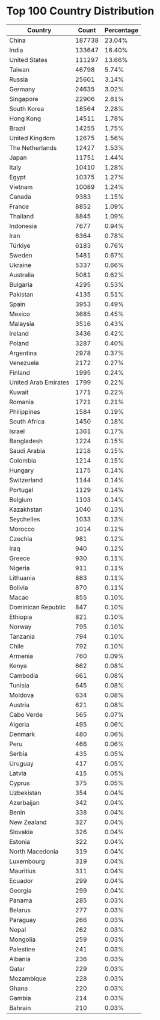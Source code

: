 # Top 100 Country Distribution
| Country | Count | Percentage |
|----|----|----|
| China | 187738 | 23.04% |
| India | 133647 | 16.40% |
| United States | 111297 | 13.66% |
| Taiwan | 46798 | 5.74% |
| Russia | 25601 | 3.14% |
| Germany | 24635 | 3.02% |
| Singapore | 22906 | 2.81% |
| South Korea | 18564 | 2.28% |
| Hong Kong | 14511 | 1.78% |
| Brazil | 14255 | 1.75% |
| United Kingdom | 12675 | 1.56% |
| The Netherlands | 12427 | 1.53% |
| Japan | 11751 | 1.44% |
| Italy | 10410 | 1.28% |
| Egypt | 10375 | 1.27% |
| Vietnam | 10089 | 1.24% |
| Canada | 9383 | 1.15% |
| France | 8852 | 1.09% |
| Thailand | 8845 | 1.09% |
| Indonesia | 7677 | 0.94% |
| Iran | 6364 | 0.78% |
| Türkiye | 6183 | 0.76% |
| Sweden | 5481 | 0.67% |
| Ukraine | 5337 | 0.66% |
| Australia | 5081 | 0.62% |
| Bulgaria | 4295 | 0.53% |
| Pakistan | 4135 | 0.51% |
| Spain | 3953 | 0.49% |
| Mexico | 3685 | 0.45% |
| Malaysia | 3516 | 0.43% |
| Ireland | 3436 | 0.42% |
| Poland | 3287 | 0.40% |
| Argentina | 2978 | 0.37% |
| Venezuela | 2172 | 0.27% |
| Finland | 1995 | 0.24% |
| United Arab Emirates | 1799 | 0.22% |
| Kuwait | 1771 | 0.22% |
| Romania | 1721 | 0.21% |
| Philippines | 1584 | 0.19% |
| South Africa | 1450 | 0.18% |
| Israel | 1361 | 0.17% |
| Bangladesh | 1224 | 0.15% |
| Saudi Arabia | 1218 | 0.15% |
| Colombia | 1214 | 0.15% |
| Hungary | 1175 | 0.14% |
| Switzerland | 1144 | 0.14% |
| Portugal | 1129 | 0.14% |
| Belgium | 1103 | 0.14% |
| Kazakhstan | 1040 | 0.13% |
| Seychelles | 1033 | 0.13% |
| Morocco | 1014 | 0.12% |
| Czechia | 981 | 0.12% |
| Iraq | 940 | 0.12% |
| Greece | 930 | 0.11% |
| Nigeria | 911 | 0.11% |
| Lithuania | 883 | 0.11% |
| Bolivia | 870 | 0.11% |
| Macao | 855 | 0.10% |
| Dominican Republic | 847 | 0.10% |
| Ethiopia | 821 | 0.10% |
| Norway | 795 | 0.10% |
| Tanzania | 794 | 0.10% |
| Chile | 792 | 0.10% |
| Armenia | 760 | 0.09% |
| Kenya | 662 | 0.08% |
| Cambodia | 661 | 0.08% |
| Tunisia | 645 | 0.08% |
| Moldova | 634 | 0.08% |
| Austria | 621 | 0.08% |
| Cabo Verde | 565 | 0.07% |
| Algeria | 495 | 0.06% |
| Denmark | 480 | 0.06% |
| Peru | 466 | 0.06% |
| Serbia | 435 | 0.05% |
| Uruguay | 417 | 0.05% |
| Latvia | 415 | 0.05% |
| Cyprus | 375 | 0.05% |
| Uzbekistan | 354 | 0.04% |
| Azerbaijan | 342 | 0.04% |
| Benin | 338 | 0.04% |
| New Zealand | 327 | 0.04% |
| Slovakia | 326 | 0.04% |
| Estonia | 322 | 0.04% |
| North Macedonia | 319 | 0.04% |
| Luxembourg | 319 | 0.04% |
| Mauritius | 311 | 0.04% |
| Ecuador | 299 | 0.04% |
| Georgia | 299 | 0.04% |
| Panama | 285 | 0.03% |
| Belarus | 277 | 0.03% |
| Paraguay | 266 | 0.03% |
| Nepal | 262 | 0.03% |
| Mongolia | 259 | 0.03% |
| Palestine | 241 | 0.03% |
| Albania | 236 | 0.03% |
| Qatar | 229 | 0.03% |
| Mozambique | 228 | 0.03% |
| Ghana | 220 | 0.03% |
| Gambia | 214 | 0.03% |
| Bahrain | 210 | 0.03% |
